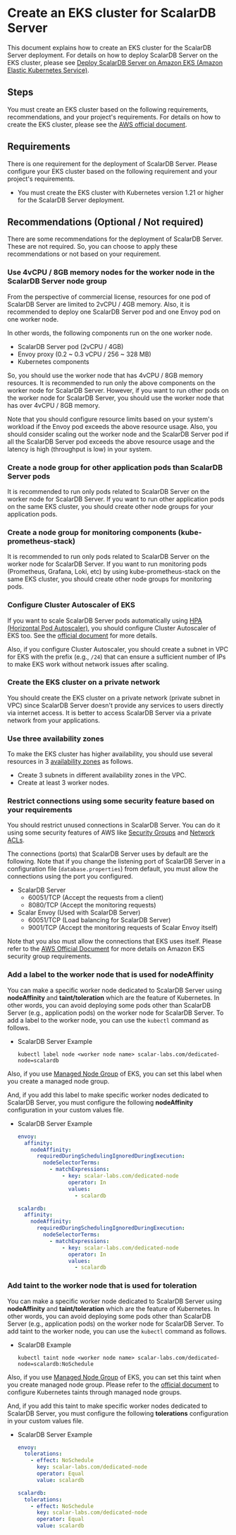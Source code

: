 # Create an EKS cluster for ScalarDB Server

This document explains how to create an EKS cluster for the ScalarDB Server deployment. For details on how to deploy ScalarDB Server on the EKS cluster, please see [Deploy ScalarDB Server on Amazon EKS (Amazon Elastic Kubernetes Service)](./ManualDeploymentGuideScalarDBServerOnEKS.md).

## Steps

You must create an EKS cluster based on the following requirements, recommendations, and your project's requirements. For details on how to create the EKS cluster, please see the [AWS official document](https://docs.aws.amazon.com/eks/latest/userguide/create-cluster.html).

## Requirements

There is one requirement for the deployment of ScalarDB Server. Please configure your EKS cluster based on the following requirement and your project's requirements.

* You must create the EKS cluster with Kubernetes version 1.21 or higher for the ScalarDB Server deployment.

## Recommendations (Optional / Not required)

There are some recommendations for the deployment of ScalarDB Server. These are not required. So, you can choose to apply these recommendations or not based on your requirement.

### Use 4vCPU / 8GB memory nodes for the worker node in the ScalarDB Server node group

From the perspective of commercial license, resources for one pod of ScalarDB Server are limited to 2vCPU / 4GB memory. Also, it is recommended to deploy one ScalarDB Server pod and one Envoy pod on one worker node.

In other words, the following components run on the one worker node.

* ScalarDB Server pod (2vCPU / 4GB)
* Envoy proxy (0.2 ~ 0.3 vCPU / 256 ~ 328 MB)
* Kubernetes components

So, you should use the worker node that has 4vCPU / 8GB memory resources. It is recommended to run only the above components on the worker node for ScalarDB Server. However, if you want to run other pods on the worker node for ScalarDB Server, you should use the worker node that has over 4vCPU / 8GB memory.

Note that you should configure resource limits based on your system's workload if the Envoy pod exceeds the above resource usage. Also, you should consider scaling out the worker node and the ScalarDB Server pod if all the ScalarDB Server pod exceeds the above resource usage and the latency is high (throughput is low) in your system.

### Create a node group for other application pods than ScalarDB Server pods

It is recommended to run only pods related to ScalarDB Server on the worker node for ScalarDB Server. If you want to run other application pods on the same EKS cluster, you should create other node groups for your application pods.

### Create a node group for monitoring components (kube-prometheus-stack)

It is recommended to run only pods related to ScalarDB Server on the worker node for ScalarDB Server. If you want to run monitoring pods (Prometheus, Grafana, Loki, etc) by using kube-prometheus-stack on the same EKS cluster, you should create other node groups for monitoring pods.

### Configure Cluster Autoscaler of EKS

If you want to scale ScalarDB Server pods automatically using [HPA (Horizontal Pod Autoscaler)](https://docs.aws.amazon.com/eks/latest/userguide/horizontal-pod-autoscaler.html), you should configure Cluster Autoscaler of EKS too. See the [official document](https://docs.aws.amazon.com/eks/latest/userguide/autoscaling.html#cluster-autoscaler) for more details.

Also, if you configure Cluster Autoscaler, you should create a subnet in VPC for EKS with the prefix (e.g., `/24`) that can ensure a sufficient number of IPs to make EKS work without network issues after scaling.

### Create the EKS cluster on a private network

You should create the EKS cluster on a private network (private subnet in VPC) since ScalarDB Server doesn't provide any services to users directly via internet access. It is better to access ScalarDB Server via a private network from your applications.

### Use three availability zones

To make the EKS cluster has higher availability, you should use several resources in 3 [availability zones](https://docs.aws.amazon.com/AWSEC2/latest/UserGuide/using-regions-availability-zones.html) as follows.

* Create 3 subnets in different availability zones in the VPC.
* Create at least 3 worker nodes.

### Restrict connections using some security feature based on your requirements

You should restrict unused connections in ScalarDB Server. You can do it using some security features of AWS like [Security Groups](https://docs.aws.amazon.com/vpc/latest/userguide/VPC_SecurityGroups.html) and [Network ACLs](https://docs.aws.amazon.com/vpc/latest/userguide/vpc-network-acls.html).

The connections (ports) that ScalarDB Server uses by default are the following. Note that if you change the listening port of ScalarDB Server in a configuration file (`database.properties`) from default, you must allow the connections using the port you configured.

* ScalarDB Server
    * 60051/TCP (Accept the requests from a client)
    * 8080/TCP (Accept the monitoring requests)
* Scalar Envoy (Used with ScalarDB Server)
    * 60051/TCP (Load balancing for ScalarDB Server)
    * 9001/TCP (Accept the monitoring requests of Scalar Envoy itself)

Note that you also must allow the connections that EKS uses itself. Please refer to the [AWS Official Document](https://docs.aws.amazon.com/eks/latest/userguide/sec-group-reqs.html) for more details on Amazon EKS security group requirements.

### Add a **label** to the worker node that is used for **nodeAffinity**

You can make a specific worker node dedicated to ScalarDB Server using **nodeAffinity** and **taint/toleration** which are the feature of Kubernetes. In other words, you can avoid deploying some pods other than ScalarDB Server (e.g., application pods) on the worker node for ScalarDB Server. To add a label to the worker node, you can use the `kubectl` command as follows.

* ScalarDB Server Example
  ```console
  kubectl label node <worker node name> scalar-labs.com/dedicated-node=scalardb
  ```

Also, if you use [Managed Node Group](https://docs.aws.amazon.com/eks/latest/userguide/create-managed-node-group.html) of EKS, you can set this label when you create a managed node group.

And, if you add this label to make specific worker nodes dedicated to ScalarDB Server, you must configure the following **nodeAffinity** configuration in your custom values file.

* ScalarDB Server Example
  ```yaml
  envoy:
    affinity:
      nodeAffinity:
        requiredDuringSchedulingIgnoredDuringExecution:
          nodeSelectorTerms:
            - matchExpressions:
                - key: scalar-labs.com/dedicated-node
                  operator: In
                  values:
                    - scalardb

  scalardb:
    affinity:
      nodeAffinity:
        requiredDuringSchedulingIgnoredDuringExecution:
          nodeSelectorTerms:
            - matchExpressions:
                - key: scalar-labs.com/dedicated-node
                  operator: In
                  values:
                    - scalardb
  ```

### Add **taint** to the worker node that is used for **toleration**

You can make a specific worker node dedicated to ScalarDB Server using **nodeAffinity** and **taint/toleration** which are the feature of Kubernetes. In other words, you can avoid deploying some pods other than ScalarDB Server (e.g., application pods) on the worker node for ScalarDB Server. To add taint to the worker node, you can use the `kubectl` command as follows.

* ScalarDB Example
  ```console
  kubectl taint node <worker node name> scalar-labs.com/dedicated-node=scalardb:NoSchedule
  ```

Also, if you use [Managed Node Group](https://docs.aws.amazon.com/eks/latest/userguide/create-managed-node-group.html) of EKS, you can set this taint when you create managed node group. Please refer to the [official document](https://docs.aws.amazon.com/eks/latest/userguide/node-taints-managed-node-groups.html) to configure Kubernetes taints through managed node groups.

And, if you add this taint to make specific worker nodes dedicated to ScalarDB Server, you must configure the following **tolerations** configuration in your custom values file.

* ScalarDB Server Example
  ```yaml
  envoy:
    tolerations:
      - effect: NoSchedule
        key: scalar-labs.com/dedicated-node
        operator: Equal
        value: scalardb

  scalardb:
    tolerations:
      - effect: NoSchedule
        key: scalar-labs.com/dedicated-node
        operator: Equal
        value: scalardb
  ```
